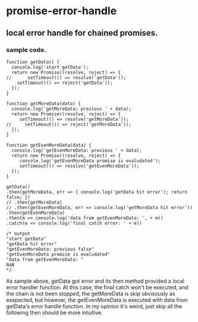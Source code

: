 # promise-error-handle

## local error handle for chained promises.
### sample code.
```
function getData() {
  console.log('start getData');
  return new Promise((resolve, reject) => {
//      setTimeout(() => resolve('getData')); 
    setTimeout(() => reject('getData')); 
  });
}

function getMoreData(data) {
  console.log('getMoreData: previous ' + data);
  return new Promise((resolve, reject) => {
     setTimeout(() => resolve('getMoreData')); 
//     setTimeout(() => reject('getMoreData')); 
  });
}

function getEvenMoreData(data) {
  console.log('getEvenMoreData: previous ' + data);
  return new Promise((resolve, reject) => {
     console.log('getEvenMoreData promise is evaludated');
     setTimeout(() => resolve('getEvenMoreData')); 
  });
}

getData()
.then(getMoreData, err => { console.log('getData hit error'); return false; })
// .then(getMoreData)
// .then(getEvenMoreData, err => console.log('getMoreData hit error'))
.then(getEvenMoreData)
.then(m => console.log('data from getEvenMoreData: ', + m))
.catch(e => console.log('final catch error: ' + e))

/* output
"start getData"
"getData hit error"
"getEvenMoreData: previous false"
"getEvenMoreData promise is evaludated"
"data from getEvenMoreData: "
NaN
*/
```
As sample above, getData got error and its then method provided a local error handler function. 
At this case, the final catch won't be executed, and the chain is not been stopped, the getMoreData is skip obvisously as exepected, 
but however, the getEvenMoreData is executed with data from getData's error handle function. In my opinion it's weird, just skip all the following then
should be more intuitive.
